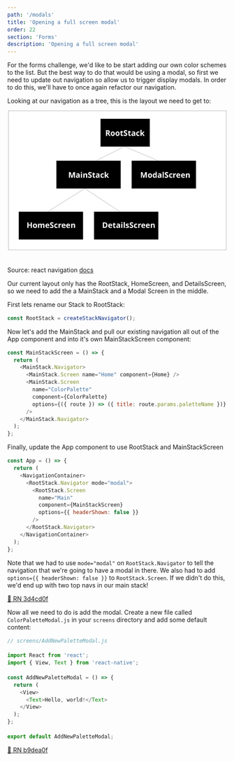 ```yaml
---
path: '/modals'
title: 'Opening a full screen modal'
order: 22
section: 'Forms'
description: 'Opening a full screen modal'
---
```


For the forms challenge, we'd like to be start adding our own color schemes to the list. But the best way to do that would be using a modal, so first we need to update out navigation so allow us to trigger display modals. In order to do this, we'll have to once again refactor our navigation.

Looking at our navigation as a tree, this is the layout we need to get to:

<div style="display:flex; flex-direction:row">
    <div style="width:500px;margin:0 auto;margin-bottom:20px">
        <img alt="Style challenge iOS" src="./images/stack.png" />
    </div>
</div>

Source: react navigation [docs](https://reactnavigation.org/docs/modal/)

Our current layout only has the RootStack, HomeScreen, and DetailsScreen, so we need to add the a MainStack and a Modal Screen in the middle.

First lets rename our Stack to RootStack:

```js
const RootStack = createStackNavigator();
```

Now let's add the MainStack and pull our existing navigation all out of the App component and into it's own MainStackScreen component:

```js
const MainStackScreen = () => {
  return (
    <MainStack.Navigator>
      <MainStack.Screen name="Home" component={Home} />
      <MainStack.Screen
        name="ColorPalette"
        component={ColorPalette}
        options={({ route }) => ({ title: route.params.paletteName })}
      />
    </MainStack.Navigator>
  );
};
```

Finally, update the App component to use RootStack and MainStackScreen

```js
const App = () => {
  return (
    <NavigationContainer>
      <RootStack.Navigator mode="modal">
        <RootStack.Screen
          name="Main"
          component={MainStackScreen}
          options={{ headerShown: false }}
        />
      </RootStack.Navigator>
    </NavigationContainer>
  );
};
```

Note that we had to use `mode="modal"` on `RootStack.Navigator` to tell the navigation that we're going to have a modal in there. We also had to add `options={{ headerShown: false }}` to `RootStack.Screen`. If we didn't do this, we'd end up with two top navs in our main stack!

[🔗 RN 3d4cd0f](https://github.com/kadikraman/AwesomeProjectRN/commit/3d4cd0f96e38a74e1ebaebd3285a538774b71458)

Now all we need to do is add the modal. Create a new file called `ColorPaletteModal.js` in your `screens` directory and add some default content:

```js
// screens/AddNewPaletteModal.js

import React from 'react';
import { View, Text } from 'react-native';

const AddNewPaletteModal = () => {
  return (
    <View>
      <Text>Hello, world!</Text>
    </View>
  );
};

export default AddNewPaletteModal;
```

[🔗 RN b9dea0f](https://github.com/kadikraman/AwesomeProjectRN/commit/b9dea0fe779518c7cd8d11c1d52282c922e7c3f0)
